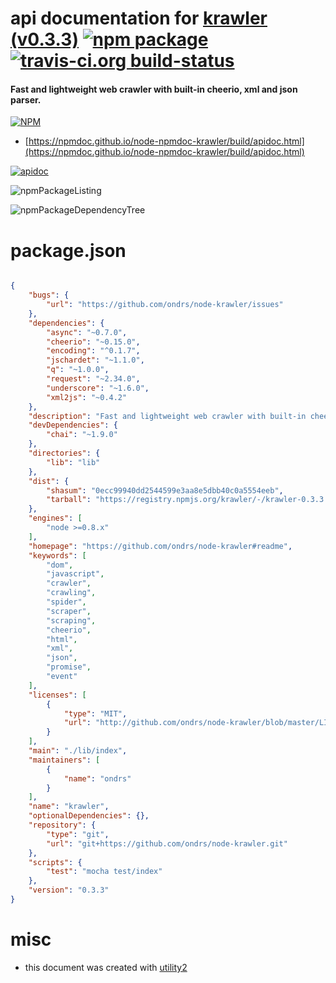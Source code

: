 # api documentation for  [krawler (v0.3.3)](https://github.com/ondrs/node-krawler#readme)  [![npm package](https://img.shields.io/npm/v/npmdoc-krawler.svg?style=flat-square)](https://www.npmjs.org/package/npmdoc-krawler) [![travis-ci.org build-status](https://api.travis-ci.org/npmdoc/node-npmdoc-krawler.svg)](https://travis-ci.org/npmdoc/node-npmdoc-krawler)
#### Fast and lightweight web crawler with built-in cheerio, xml and json parser.

[![NPM](https://nodei.co/npm/krawler.png?downloads=true&downloadRank=true&stars=true)](https://www.npmjs.com/package/krawler)

- [https://npmdoc.github.io/node-npmdoc-krawler/build/apidoc.html](https://npmdoc.github.io/node-npmdoc-krawler/build/apidoc.html)

[![apidoc](https://npmdoc.github.io/node-npmdoc-krawler/build/screenCapture.buildCi.browser.%252Ftmp%252Fbuild%252Fapidoc.html.png)](https://npmdoc.github.io/node-npmdoc-krawler/build/apidoc.html)

![npmPackageListing](https://npmdoc.github.io/node-npmdoc-krawler/build/screenCapture.npmPackageListing.svg)

![npmPackageDependencyTree](https://npmdoc.github.io/node-npmdoc-krawler/build/screenCapture.npmPackageDependencyTree.svg)



# package.json

```json

{
    "bugs": {
        "url": "https://github.com/ondrs/node-krawler/issues"
    },
    "dependencies": {
        "async": "~0.7.0",
        "cheerio": "~0.15.0",
        "encoding": "^0.1.7",
        "jschardet": "~1.1.0",
        "q": "~1.0.0",
        "request": "~2.34.0",
        "underscore": "~1.6.0",
        "xml2js": "~0.4.2"
    },
    "description": "Fast and lightweight web crawler with built-in cheerio, xml and json parser.",
    "devDependencies": {
        "chai": "~1.9.0"
    },
    "directories": {
        "lib": "lib"
    },
    "dist": {
        "shasum": "0ecc99940dd2544599e3aa8e5dbb40c0a5554eeb",
        "tarball": "https://registry.npmjs.org/krawler/-/krawler-0.3.3.tgz"
    },
    "engines": [
        "node >=0.8.x"
    ],
    "homepage": "https://github.com/ondrs/node-krawler#readme",
    "keywords": [
        "dom",
        "javascript",
        "crawler",
        "crawling",
        "spider",
        "scraper",
        "scraping",
        "cheerio",
        "html",
        "xml",
        "json",
        "promise",
        "event"
    ],
    "licenses": [
        {
            "type": "MIT",
            "url": "http://github.com/ondrs/node-krawler/blob/master/LICENSE.md"
        }
    ],
    "main": "./lib/index",
    "maintainers": [
        {
            "name": "ondrs"
        }
    ],
    "name": "krawler",
    "optionalDependencies": {},
    "repository": {
        "type": "git",
        "url": "git+https://github.com/ondrs/node-krawler.git"
    },
    "scripts": {
        "test": "mocha test/index"
    },
    "version": "0.3.3"
}
```



# misc
- this document was created with [utility2](https://github.com/kaizhu256/node-utility2)
